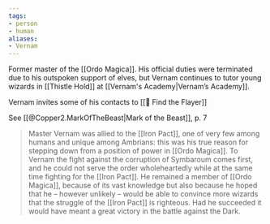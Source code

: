 ```yaml
---
tags:
- person
- human
aliases:
- Vernam
---
```


Former master of the [[Ordo Magica]]. His official duties were terminated due to his outspoken support of elves, but Vernam continues to tutor young wizards in [[Thistle Hold]] at [[Vernam's Academy|Vernam’s Academy]].

Vernam invites some of his contacts to [[📜 Find the Flayer]]

See [[@Copper2.MarkOfTheBeast|Mark of the Beast]], p. 7
> Master Vernam was allied to the [[Iron Pact]], one of very few among humans and unique among Ambrians: this was his true reason for stepping down from a position of power in [[Ordo Magica]]. To Vernam the fight against the corruption of Symbaroum comes first, and he could not serve the order wholeheartedly while at the same time fighting for the [[Iron Pact]]. He remained a member of [[Ordo Magica]], because of its vast knowledge but also because he hoped that he – however unlikely – would be able to convince more wizards that the struggle of the [[Iron Pact]] is righteous. Had he succeeded it would have meant a great victory in the battle against the Dark.
